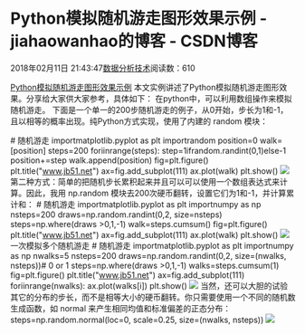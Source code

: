 
# Python模拟随机游走图形效果示例 - jiahaowanhao的博客 - CSDN博客


2018年02月11日 21:43:47[数据分析技术](https://me.csdn.net/jiahaowanhao)阅读数：610


[Python模拟随机游走图形效果示例](http://cda.pinggu.org/view/24709.html)
本文实例讲述了Python模拟随机游走图形效果。分享给大家供大家参考，具体如下：
在python中，可以利用数组操作来模拟随机游走。
下面是一个单一的200步随机游走的例子，从0开始，步长为1和-1，且以相等的概率出现。纯Python方式实现，使用了内建的 random 模块：

\# 随机游走
importmatplotlib.pyplot as plt
importrandom
position=0
walk=[position]
steps=200
foriinrange(steps):
step=1ifrandom.randint(0,1)else-1
position+=step
walk.append(position)
fig=plt.figure()
plt.title("www.jb51.net")
ax=fig.add_subplot(111)
ax.plot(walk)
plt.show()
![](http://cda.pinggu.org/uploadfile/image/20180211/20180211084532_86688.png)
第二种方式：简单的把随机步长累积起来并且可以可以使用一个数组表达式来计算。因此，我用 np.random 模块去200次硬币翻转，设置它们为1和-1，并计算累计和：
\# 随机游走
importmatplotlib.pyplot as plt
importnumpy as np
nsteps=200
draws=np.random.randint(0,2, size=nsteps)
steps=np.where(draws >0,1,-1)
walk=steps.cumsum()
fig=plt.figure()
plt.title("www.jb51.net")
ax=fig.add_subplot(111)
ax.plot(walk)
plt.show()
![](http://cda.pinggu.org/uploadfile/image/20180211/20180211084525_74025.png)
一次模拟多个随机游走
\# 随机游走
importmatplotlib.pyplot as plt
importnumpy as np
nwalks=5
nsteps=200
draws=np.random.randint(0,2, size=(nwalks, nsteps))\# 0 or 1
steps=np.where(draws >0,1,-1)
walks=steps.cumsum(1)
fig=plt.figure()
plt.title("www.jb51.net")
ax=fig.add_subplot(111)
foriinrange(nwalks):
ax.plot(walks[i])
plt.show()
![](http://cda.pinggu.org/uploadfile/image/20180211/20180211084518_30812.png)
当然，还可以大胆的试验其它的分布的步长，而不是相等大小的硬币翻转。你只需要使用一个不同的随机数生成函数，如 normal 来产生相同均值和标准偏差的正态分布：
steps=np.random.normal(loc=0, scale=0.25, size=(nwalks, nsteps))
![](http://cda.pinggu.org/uploadfile/image/20180211/20180211084511_27841.png)


